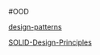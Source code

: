 #OOD

[design-patterns](design-patterns/index.md)

[SOLID-Design-Principles](SOLID-Design-Principles.md)

